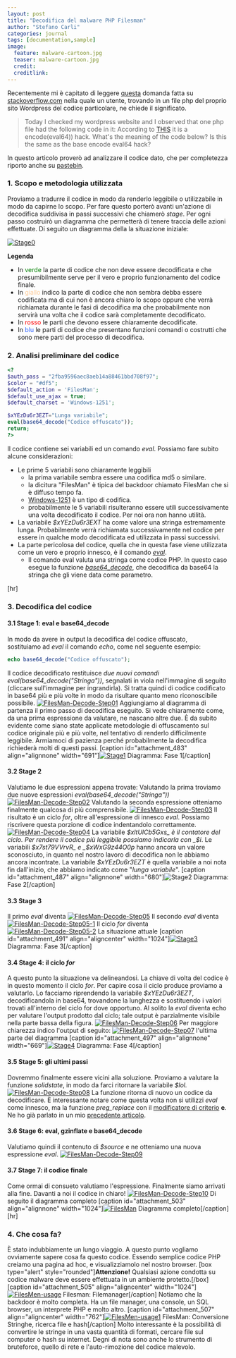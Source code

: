 ```yaml
---
layout: post
title: "Decodifica del malware PHP Filesman"
author: "Stefano Carli"
categories: journal
tags: [documentation,sample]
image:
  feature: malware-cartoon.jpg
  teaser: malware-cartoon.jpg
  credit:
  creditlink:
---
```


Recentemente mi è capitato di leggere [questa](http://stackoverflow.com/questions/25993817/strange-code-on-wordpress-website) domanda fatta su [stackoverflow.com](http://stackoverflow.com/) nella quale un utente, trovando in un file php del proprio sito Wordpress del codice particolare, ne chiede il significato. 

>Today I checked my wordpress website and I observed that one php file had the following code in it: According to [THIS](http://www.unphp.net/decode/0ab3310454272a9d776c468f6f8a5ef8/) it is a encode(eval64)) hack. What's the meaning of the code below? Is this the same as the base encode eval64 hack?

In questo articolo proverò ad analizzare il codice dato, che per completezza riporto anche su [pastebin](http://pastebin.com/1d7p3Cyx).

### 1. Scopo e metodologia utilizzata

Proviamo a tradurre il codice in modo da renderlo leggibile o utilizzabile in modo da capirne lo scopo. Per fare questo porterò avanti un'azione di decodifica suddivisa in passi successivi che chiamerò _stage_. Per ogni passo costruirò un diagramma che permetterà di tenere traccia delle azioni effettuate. Di seguito un diagramma della la situazione iniziale: 

[![Stage0](http://stefano.chebravo.com/wp-content/uploads/2015/05/Stage0.png)](http://stefano.chebravo.com/wp-content/uploads/2015/05/Stage0.png) 

**Legenda**

*   In <span style="color: #008000;">verde</span> la parte di codice che non deve essere decodificata e che presumibilmente serve per il vero e proprio funzionamento del codice finale.
*   In <span style="color: #ffcc99;">giallo</span> indico la parte di codice che non sembra debba essere codificata ma di cui non è ancora chiaro lo scopo oppure che verrà richiamata durante le fasi di decodifica ma che probabilmente non servirà una volta che il codice sarà completamente decodificato.
*   In <span style="color: #ff0000;">rosso</span> le parti che devono essere chiaramente decodificate.
*   In <span style="color: #3366ff;">blu</span> le parti di codice che presentano funzioni comandi o costrutti che sono mere parti del processo di decodifica.


### 2. Analisi preliminare del codice

```PHP
<?
$auth_pass = "2fba9596aec8aeb14a88461bbd708f97";
$color = "#df5";
$default_action = 'FilesMan';
$default_use_ajax = true;
$default_charset = 'Windows-1251';

$xYEzDu6r3EZT="Lunga variabile";
eval(base64_decode("Codice offuscato"));
return;
?>
```

Il codice contiene sei variabili ed un comando _eval_. Possiamo fare subito alcune considerazioni:

*   Le prime 5 variabili sono chiaramente leggibili
    *   la prima variabile sembra essere una codifica md5 o similare.
    *   la dicitura "FilesMan" è tipica del backdoor chiamato FilesMan che si è diffuso tempo fa.
    *   [Windows-1251](http://en.wikipedia.org/wiki/Windows-1251) è un tipo di codifica.
    *   probabilmente le 5 variabili risulteranno essere utili successivamente una volta decodificato il codice. Per noi ora non hanno utilità.
*   La variabile _$xYEzDu6r3EXT_ ha come valore una stringa estremamente lunga. Probabilmente verrà richiamata successivamente nel codice per essere in qualche modo decodificata ed utilizzata in passi successivi.
*   La parte pericolosa del codice, quella che in questa fase viene utilizzata come un vero e proprio innesco, è il comando _[eval](http://php.net/manual/it/function.eval.php)_.
    *   Il comando eval valuta una stringa come codice PHP. In questo caso esegue la funzione _[base64_decode](http://php.net/manual/it/function.base64-decode.php)_, che decodifica da base64 la stringa che gli viene data come parametro.

[hr]

### 3. Decodifica del codice

#### 3.1 Stage 1: eval e base64_decode

In modo da avere in output la decodifica del codice offuscato, sostituiamo ad _eval_ il comando _echo_, come nel seguente esempio:

``` php
echo base64_decode("Codice offuscato");
```

Il codice decodificato restituisce _due nuovi comandi eval(base64_decode("Stringa"))_, segnalati in viola nell'immagine di seguito (cliccare sull'immagine per ingrandirla). Si tratta quindi di codice codificato in base64 più e più volte in modo da risultare quanto meno riconoscibile possibile. [![FilesMan-Decode-Step01](http://stefano.chebravo.com/wp-content/uploads/2015/05/FilesMan-Decode-Step01.png)](http://stefano.chebravo.com/wp-content/uploads/2015/05/FilesMan-Decode-Step01.png) Aggiungiamo al diagramma di partenza il primo passo di decodifica eseguito. Si vede chiaramente come, da una prima espressione da valutare, ne nascano altre due. È da subito evidente come siano state applicate metodologie di offuscamento sul codice originale più e più volte, nel tentativo di renderlo difficilmente leggibile. Armiamoci di pazienza perché probabilmente la decodifica richiederà molti di questi passi. [caption id="attachment_483" align="alignnone" width="691"][![Stage1](http://stefano.chebravo.com/wp-content/uploads/2015/05/Stage1.png)](http://stefano.chebravo.com/wp-content/uploads/2015/05/Stage1.png) Diagramma: Fase 1[/caption]

#### 3.2 Stage 2

Valutiamo le due espressioni appena trovate: Valutando la prima troviamo due nuove espressioni _eval(base64_decode("Stringa"))_ [![FilesMan-Decode-Step02](http://stefano.chebravo.com/wp-content/uploads/2015/05/FilesMan-Decode-Step02.png)](http://stefano.chebravo.com/wp-content/uploads/2015/05/FilesMan-Decode-Step02.png) Valutando la seconda espressione otteniamo finalmente qualcosa di più comprensibile. [![FilesMan-Decode-Step03](http://stefano.chebravo.com/wp-content/uploads/2015/05/FilesMan-Decode-Step03.png)](http://stefano.chebravo.com/wp-content/uploads/2015/05/FilesMan-Decode-Step03.png) Il risultato è un ciclo _for_, oltre all'espressione di innesco _eval_. Possiamo riscrivere questa porzione di codice indentandolo correttamente. [![FilesMan-Decode-Step04](http://stefano.chebravo.com/wp-content/uploads/2015/05/FilesMan-Decode-Step04.png)](http://stefano.chebravo.com/wp-content/uploads/2015/05/FilesMan-Decode-Step04.png) La variabile _$xltUlCb5Gxs_ è il contatore del ciclo. Per rendere il codice più leggibile possiamo indicarla con _$i_. Le variabili _$x7st79VVrvR_ e _$xWxG9z44O0p_ hanno ancora un valore sconosciuto, in quanto nel nostro lavoro di decodifica non le abbiamo ancora incontrate. La variabile _$xYEzDu6r3EZT_ è quella variabile a noi nota fin dall'inizio, che abbiamo indicato come "_lunga variabile_". [caption id="attachment_487" align="alignnone" width="680"]![Stage2](http://stefano.chebravo.com/wp-content/uploads/2015/05/Stage21.png) Diagramma: Fase 2[/caption]

#### 3.3 Stage 3

Il primo _eval_ diventa [![FilesMan-Decode-Step05](http://stefano.chebravo.com/wp-content/uploads/2015/05/FilesMan-Decode-Step05.png)](http://stefano.chebravo.com/wp-content/uploads/2015/05/FilesMan-Decode-Step05.png) Il secondo _eval_ diventa [![FilesMan-Decode-Step05-1](http://stefano.chebravo.com/wp-content/uploads/2015/05/FilesMan-Decode-Step05-1.png)](http://stefano.chebravo.com/wp-content/uploads/2015/05/FilesMan-Decode-Step05-1.png) Il ciclo _for_ diventa [![FilesMan-Decode-Step05-2](http://stefano.chebravo.com/wp-content/uploads/2015/05/FilesMan-Decode-Step05-2.png)](http://stefano.chebravo.com/wp-content/uploads/2015/05/FilesMan-Decode-Step05-1.png) La situazione attuale [caption id="attachment_491" align="aligncenter" width="1024"][![Stage3](http://stefano.chebravo.com/wp-content/uploads/2015/05/Stage3-1024x508.png)](http://stefano.chebravo.com/wp-content/uploads/2015/05/Stage3.png) Diagramma: Fase 3[/caption]  

#### 3.4 Stage 4: il ciclo _for_

A questo punto la situazione va delineandosi. La chiave di volta del codice è in questo momento il ciclo _for_. Per capire cosa il ciclo produce proviamo a valutarlo. Lo facciamo riprendendo la variabile _$xYEzDu6r3EZT_, decodificandola in base64, trovandone la lunghezza e sostituendo i valori trovati all'interno del ciclo for dove opportuno. Al solito la _eval_ diventa echo per valutare l'output prodotto dal ciclo; tale output è parzialmente visibile nella parte bassa della figura. [![FilesMan-Decode-Step06](http://stefano.chebravo.com/wp-content/uploads/2015/05/FilesMan-Decode-Step06.png)](http://stefano.chebravo.com/wp-content/uploads/2015/05/FilesMan-Decode-Step06.png) Per maggiore chiarezza indico l'output di seguito: [![FilesMan-Decode-Step07](http://stefano.chebravo.com/wp-content/uploads/2015/05/FilesMan-Decode-Step07.png)](http://stefano.chebravo.com/wp-content/uploads/2015/05/FilesMan-Decode-Step07.png) l'ultima parte del diagramma [caption id="attachment_497" align="alignnone" width="669"][![Stage4](http://stefano.chebravo.com/wp-content/uploads/2015/05/Stage4.png)](http://stefano.chebravo.com/wp-content/uploads/2015/05/Stage4.png) Diagramma: Fase 4[/caption]  

#### 3.5 Stage 5: gli ultimi passi

Dovremmo finalmente essere vicini alla soluzione. Proviamo a valutare la funzione _solidstate_, in modo da farci ritornare la variabile _$lol._ [![FilesMan-Decode-Step08](http://stefano.chebravo.com/wp-content/uploads/2015/05/FilesMan-Decode-Step08.png)](http://stefano.chebravo.com/wp-content/uploads/2015/05/FilesMan-Decode-Step08.png) La funzione ritorna di nuovo un codice da decodificare. È interessante notare come questa volta non si utilizzi _eval_ come innesco, ma la funzione _preg_replace_ con il [modificatore di criterio](http://php.net/manual/it/reference.pcre.pattern.modifiers.php) **e**. Ne ho già parlato in un mio [precedente articolo](http://stefano.chebravo.com/it/decodificare-malware-php/).

#### 3.6 Stage 6: eval, gzinflate e base64_decode

Valutiamo quindi il contenuto di _$source_ e ne otteniamo una nuova espressione _eval_. [![FilesMan-Decode-Step09](http://stefano.chebravo.com/wp-content/uploads/2015/05/FilesMan-Decode-Step09.png)](http://stefano.chebravo.com/wp-content/uploads/2015/05/FilesMan-Decode-Step09.png)  

#### 3.7 Stage 7: il codice finale

Come ormai di consueto valutiamo l'espressione. Finalmente siamo arrivati alla fine. Davanti a noi il codice in chiaro! [![FilesMan-Decode-Step10](http://stefano.chebravo.com/wp-content/uploads/2015/05/FilesMan-Decode-Step10.png)](http://stefano.chebravo.com/wp-content/uploads/2015/05/FilesMan-Decode-Step10.png) Di seguito il diagramma completo [caption id="attachment_503" align="alignnone" width="1024"][![FilesMan](http://stefano.chebravo.com/wp-content/uploads/2015/05/FilesMan-1024x253.png)](http://stefano.chebravo.com/wp-content/uploads/2015/05/FilesMan.png) Diagramma completo[/caption] [hr]

### 4\. Che cosa fa?

È stato indubbiamente un lungo viaggio. A questo punto vogliamo ovviamente sapere cosa fa questo codice. Essendo semplice codice PHP creiamo una pagina ad hoc, e visualizziamolo nel nostro browser. [box type="alert" style="rounded"]**Attenzione!** Qualsiasi azione condotta su codice malware deve essere effettuata in un ambiente protetto.[/box] [caption id="attachment_505" align="aligncenter" width="1024"][![FilesMen-usage](http://stefano.chebravo.com/wp-content/uploads/2015/05/FilesMon-usage-1024x418.png)](http://stefano.chebravo.com/wp-content/uploads/2015/05/FilesMon-usage.png) Filesman: Filemanager[/caption] Notiamo che la backdoor è molto completa. Ha un file manager, una console, un SQL browser, un interprete PHP e molto altro. [caption id="attachment_507" align="aligncenter" width="762"][![FilesMen-usage1](http://stefano.chebravo.com/wp-content/uploads/2015/05/FilesMon-usage1.png)](http://stefano.chebravo.com/wp-content/uploads/2015/05/FilesMon-usage1.png) FilesMan: Conversione Stringhe, ricerca file e hash[/caption] Molto interessante è la possibilità di convertire le stringe in una vasta quantità di formati, cercare file sul computer o hash su internet. Degni di nota sono anche lo strumento di bruteforce, quello di rete e l'auto-rimozione del codice malevolo.
